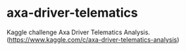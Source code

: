 # axa-driver-telematics
Kaggle challenge Axa Driver Telematics Analysis. 
(https://www.kaggle.com/c/axa-driver-telematics-analysis) 
